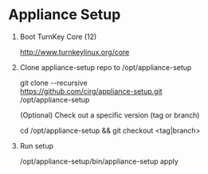 Appliance Setup
===============

1) Boot TurnKey Core (12)

    http://www.turnkeylinux.org/core

2) Clone appliance-setup repo to /opt/appliance-setup

    git clone --recursive \
        https://github.com/cirg/appliance-setup.git \
        /opt/appliance-setup

   (Optional) Check out a specific version (tag or branch)

    cd /opt/appliance-setup && git checkout <tag|branch>

3) Run setup

    /opt/appliance-setup/bin/appliance-setup apply
